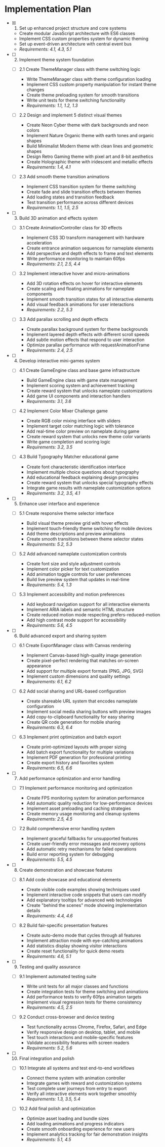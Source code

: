 # Implementation Plan

- [x] 1. Set up enhanced project structure and core systems
  - Create modular JavaScript architecture with ES6 classes
  - Implement CSS custom properties system for dynamic theming
  - Set up event-driven architecture with central event bus
  - _Requirements: 4.1, 4.3, 5.1_

- [ ] 2. Implement theme system foundation
  - [ ] 2.1 Create ThemeManager class with theme switching logic
    - Write ThemeManager class with theme configuration loading
    - Implement CSS custom property manipulation for instant theme changes
    - Create theme preloading system for smooth transitions
    - Write unit tests for theme switching functionality
    - _Requirements: 1.1, 1.2, 1.3_

  - [ ] 2.2 Design and implement 5 distinct visual themes
    - Create Neon Cyber theme with dark backgrounds and neon colors
    - Implement Nature Organic theme with earth tones and organic shapes
    - Build Minimalist Modern theme with clean lines and geometric shapes
    - Design Retro Gaming theme with pixel art and 8-bit aesthetics
    - Create Holographic theme with iridescent and metallic effects
    - _Requirements: 1.4, 4.1_

  - [ ] 2.3 Add smooth theme transition animations
    - Implement CSS transition system for theme switching
    - Create fade and slide transition effects between themes
    - Add loading states and transition feedback
    - Test transition performance across different devices
    - _Requirements: 1.1, 1.5, 2.5_

- [ ] 3. Build 3D animation and effects system
  - [ ] 3.1 Create AnimationController class for 3D effects
    - Implement CSS 3D transform management with hardware acceleration
    - Create entrance animation sequences for nameplate elements
    - Add perspective and depth effects to frame and text elements
    - Write performance monitoring to maintain 60fps
    - _Requirements: 2.1, 2.5, 4.4_

  - [ ] 3.2 Implement interactive hover and micro-animations
    - Add 3D rotation effects on hover for interactive elements
    - Create scaling and floating animations for nameplate components
    - Implement smooth transition states for all interactive elements
    - Add visual feedback animations for user interactions
    - _Requirements: 2.2, 5.3_

  - [ ] 3.3 Add parallax scrolling and depth effects
    - Create parallax background system for theme backgrounds
    - Implement layered depth effects with different scroll speeds
    - Add subtle motion effects that respond to user interaction
    - Optimize parallax performance with requestAnimationFrame
    - _Requirements: 2.4, 2.5_

- [ ] 4. Develop interactive mini-games system
  - [ ] 4.1 Create GameEngine class and base game infrastructure
    - Build GameEngine class with game state management
    - Implement scoring system and achievement tracking
    - Create reward system that unlocks nameplate customizations
    - Add game UI components and interaction handlers
    - _Requirements: 3.1, 3.6_

  - [ ] 4.2 Implement Color Mixer Challenge game
    - Create RGB color mixing interface with sliders
    - Implement target color matching logic with tolerance
    - Add real-time color preview on nameplate during game
    - Create reward system that unlocks new theme color variants
    - Write game completion and scoring logic
    - _Requirements: 3.2, 3.5_

  - [ ] 4.3 Build Typography Matcher educational game
    - Create font characteristic identification interface
    - Implement multiple choice questions about typography
    - Add educational feedback explaining design principles
    - Create reward system that unlocks special typography effects
    - Integrate game results with nameplate customization options
    - _Requirements: 3.2, 3.5, 4.1_

- [ ] 5. Enhance user interface and experience
  - [ ] 5.1 Create responsive theme selector interface
    - Build visual theme preview grid with hover effects
    - Implement touch-friendly theme switching for mobile devices
    - Add theme descriptions and preview animations
    - Create smooth transitions between theme selector states
    - _Requirements: 5.2, 5.3_

  - [ ] 5.2 Add advanced nameplate customization controls
    - Create font size and style adjustment controls
    - Implement color picker for text customization
    - Add animation toggle controls for user preferences
    - Build live preview system that updates in real-time
    - _Requirements: 5.4, 1.3_

  - [ ] 5.3 Implement accessibility and motion preferences
    - Add keyboard navigation support for all interactive elements
    - Implement ARIA labels and semantic HTML structure
    - Create reduced motion mode respecting prefers-reduced-motion
    - Add high contrast mode support for accessibility
    - _Requirements: 5.6, 4.5_

- [ ] 6. Build advanced export and sharing system
  - [ ] 6.1 Create ExportManager class with Canvas rendering
    - Implement Canvas-based high-quality image generation
    - Create pixel-perfect rendering that matches on-screen appearance
    - Add support for multiple export formats (PNG, JPG, SVG)
    - Implement custom dimensions and quality settings
    - _Requirements: 6.1, 6.2_

  - [ ] 6.2 Add social sharing and URL-based configuration
    - Create shareable URL system that encodes nameplate configuration
    - Implement social media sharing buttons with preview images
    - Add copy-to-clipboard functionality for easy sharing
    - Create QR code generation for mobile sharing
    - _Requirements: 6.3, 6.4_

  - [ ] 6.3 Implement print optimization and batch export
    - Create print-optimized layouts with proper sizing
    - Add batch export functionality for multiple variations
    - Implement PDF generation for professional printing
    - Create export history and favorites system
    - _Requirements: 6.5, 6.6_

- [ ] 7. Add performance optimization and error handling
  - [ ] 7.1 Implement performance monitoring and optimization
    - Create FPS monitoring system for animation performance
    - Add automatic quality reduction for low-performance devices
    - Implement asset preloading and caching strategies
    - Create memory usage monitoring and cleanup systems
    - _Requirements: 2.5, 4.5_

  - [ ] 7.2 Build comprehensive error handling system
    - Implement graceful fallbacks for unsupported features
    - Create user-friendly error messages and recovery options
    - Add automatic retry mechanisms for failed operations
    - Build error reporting system for debugging
    - _Requirements: 5.5, 4.5_

- [ ] 8. Create demonstration and showcase features
  - [ ] 8.1 Add code showcase and educational elements
    - Create visible code examples showing techniques used
    - Implement interactive code snippets that users can modify
    - Add explanatory tooltips for advanced web technologies
    - Create "behind the scenes" mode showing implementation details
    - _Requirements: 4.4, 4.6_

  - [ ] 8.2 Build fair-specific presentation features
    - Create auto-demo mode that cycles through all features
    - Implement attraction mode with eye-catching animations
    - Add statistics display showing visitor interactions
    - Create reset functionality for quick demo resets
    - _Requirements: 4.6, 5.1_

- [ ] 9. Testing and quality assurance
  - [ ] 9.1 Implement automated testing suite
    - Write unit tests for all major classes and functions
    - Create integration tests for theme switching and animations
    - Add performance tests to verify 60fps animation targets
    - Implement visual regression tests for theme consistency
    - _Requirements: 4.5, 2.5_

  - [ ] 9.2 Conduct cross-browser and device testing
    - Test functionality across Chrome, Firefox, Safari, and Edge
    - Verify responsive design on desktop, tablet, and mobile
    - Test touch interactions and mobile-specific features
    - Validate accessibility features with screen readers
    - _Requirements: 5.2, 5.6_

- [ ] 10. Final integration and polish
  - [ ] 10.1 Integrate all systems and test end-to-end workflows
    - Connect theme system with animation controller
    - Integrate games with reward and customization systems
    - Test complete user journeys from entry to export
    - Verify all interactive elements work together smoothly
    - _Requirements: 1.3, 3.5, 5.4_

  - [ ] 10.2 Add final polish and optimization
    - Optimize asset loading and bundle sizes
    - Add loading animations and progress indicators
    - Create smooth onboarding experience for new users
    - Implement analytics tracking for fair demonstration insights
    - _Requirements: 5.1, 4.5_